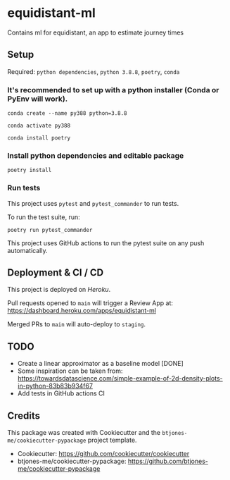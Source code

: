 # equidistant-ml


Contains ml for equidistant, an app to estimate journey times

## Setup

Required: `python dependencies`, `python 3.8.8`, `poetry`, `conda`

### It's recommended to set up with a python installer (Conda or PyEnv will work).

```shell
conda create --name py388 python=3.8.8

conda activate py388

conda install poetry
```
### Install python dependencies and editable package

```shell
poetry install
```

### Run tests

This project uses `pytest` and `pytest_commander` to run tests.

To run the test suite, run:
```
poetry run pytest_commander
```

This project uses GitHub actions to run the pytest suite on any push automatically.


## Deployment & CI / CD

This project is deployed on _Heroku_.

Pull requests opened to `main` will trigger a Review App at: https://dashboard.heroku.com/apps/equidistant-ml

Merged PRs to `main` will auto-deploy to `staging`.



[//]: # (## Features)

## TODO
* Create a linear approximator as a baseline model [DONE]
* Some inspiration can be taken from:
https://towardsdatascience.com/simple-example-of-2d-density-plots-in-python-83b83b934f67
* Add tests in GitHub actions CI
## Credits

This package was created with Cookiecutter and the `btjones-me/cookiecutter-pypackage` project template.

* Cookiecutter: https://github.com/cookiecutter/cookiecutter
* btjones-me/cookiecutter-pypackage: https://github.com/btjones-me/cookiecutter-pypackage
